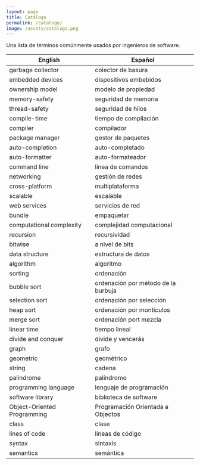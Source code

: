 ```yaml
---
layout: page
title: Catálogo
permalink: /catalogo/
image: /assets/catalogo.png
---
```


Una lista de términos comúnmente usados por ingenieros de software.

|English                    |Español                                |
|---------------------------|---------------------------------------|
|garbage collector          |colector de basura                     |
|embedded devices           |dispositivos embebidos                 |
|ownership model            |modelo de propiedad                    |
|memory-safety              |seguridad de memoria                   |
|thread-safety              |seguridad de hilos                     |
|compile-time               |tiempo de compilación                  |
|compiler                   |compilador                             |
|package manager            |gestor de paquetes                     |
|auto-completion            |auto-completado                        |
|auto-formatter             |auto-formateador                       |
|command line               |línea de comandos                      |
|networking                 |gestión de redes                       |
|cross-platform             |multiplataforma                        |
|scalable                   |escalable                              |
|web services               |servicios de red                       |
|bundle                     |empaquetar                             |
|computational complexity   |complejidad computacional              |
|recursion                  |recursividad                           |
|bitwise                    |a nivel de bits                        |
|data structure             |estructura de datos                    |
|algorithm                  |algoritmo                              |
|sorting                    |ordenación                             |
|bubble sort                |ordenación por método de la burbuja    |
|selection sort             |ordenación por selección               |
|heap sort                  |ordenación por montículos              |
|merge sort                 |ordenación port mezcla                 |
|linear time                |tiempo lineal                          |
|divide and conquer         |divide y vencerás                      |
|graph                      |grafo                                  |
|geometric                  |geométrico                             |
|string                     |cadena                                 |
|palindrome                 |palíndromo                             |
|programming language       |lenguaje de programación               |
|software library           |biblioteca de software                 |
|Object-Oriented Programming|Programación Orientada a Objectos      |
|class                      |clase                                  |
|lines of code              |líneas de código                       |
|syntax                     |sintaxis                               |
|semantics                  |semántica                              |